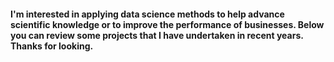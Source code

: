#### I'm interested in applying data science methods to help advance scientific knowledge or to improve the performance of businesses. Below you can review some projects that I have undertaken in recent years. Thanks for looking. 

